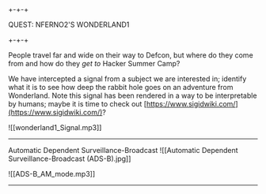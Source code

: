 ## 

+-+-+

QUEST: NFERNO2'S WONDERLAND1

+-+-+

People travel far and wide on their way to Defcon, but where do they come from and how do they _get to_ Hacker Summer Camp?

We have intercepted a signal from a subject we are interested in; identify what it is to see how deep the rabbit hole goes on an adventure from Wonderland. Note this signal has been rendered in a way to be interpretable by humans; maybe it is time to check out [https://www.sigidwiki.com/](https://www.sigidwiki.com/)?

![[wonderland1_Signal.mp3]]

---
Automatic Dependent Surveillance-Broadcast
![[Automatic Dependent Surveillance-Broadcast (ADS-B).jpg]]

![[ADS-B_AM_mode.mp3]]

---
